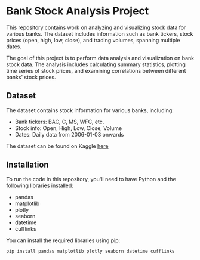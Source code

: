 # Bank Stock Analysis Project

This repository contains work on analyzing and visualizing stock data for various banks. The dataset includes information such as bank tickers, stock prices (open, high, low, close), and trading volumes, spanning multiple dates.

The goal of this project is to perform data analysis and visualization on bank stock data. The analysis includes calculating summary statistics, plotting time series of stock prices, and examining correlations between different banks' stock prices.

## Dataset

The dataset contains stock information for various banks, including:
- Bank tickers: BAC, C, MS, WFC, etc.
- Stock info: Open, High, Low, Close, Volume
- Dates: Daily data from 2006-01-03 onwards

The dataset can be found on Kaggle [here](https://www.kaggle.com/datasets/vladmarascu/databanks)

## Installation

To run the code in this repository, you'll need to have Python and the following libraries installed:
- pandas
- matplotlib
- plotly
- seaborn
- datetime
- cufflinks

You can install the required libraries using pip:

```sh
pip install pandas matplotlib plotly seaborn datetime cufflinks
